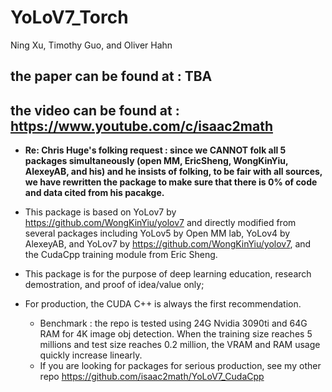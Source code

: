 # YoLoV7_Torch

Ning Xu, Timothy Guo, and Oliver Hahn

## the paper can be found at : TBA
## the video can be found at : https://www.youtube.com/c/isaac2math

* **Re: Chris Huge's folking request : since we CANNOT folk all 5 packages simultaneously (open MM, EricSheng, WongKinYiu, AlexeyAB, and his)  and he insists of folking, to be fair with all sources, we have rewritten the package to make sure that there is 0% of code and data cited from his pacakge.**

* This package is based on YoLov7 by https://github.com/WongKinYiu/yolov7 and directly modified from several packages including YoLov5 by Open MM lab, YoLov4 by AlexeyAB, and YoLov7 by https://github.com/WongKinYiu/yolov7, and the CudaCpp training module from Eric Sheng.
* This package is for the purpose of deep learning education, research demostration, and proof of idea/value only;
* For production, the CUDA C++ is always the first recommendation. 
  * Benchmark : the repo is tested using 24G Nvidia 3090ti and 64G RAM for 4K image obj detection. When the training size reaches 5 millions and test size reaches 0.2 million, the VRAM and RAM usage quickly increase linearly.
  * If you are looking for packages for serious production, see my other repo https://github.com/isaac2math/YoLoV7_CudaCpp

